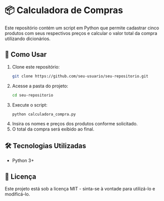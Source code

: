 # 📦 Calculadora de Compras

Este repositório contém um script em Python que permite cadastrar cinco produtos com seus respectivos preços e calcular o valor total da compra utilizando dicionários.

## 🚀 Como Usar

1. Clone este repositório:
   ```bash
   git clone https://github.com/seu-usuario/seu-repositorio.git
   ```
2. Acesse a pasta do projeto:
   ```bash
   cd seu-repositorio
   ```
3. Execute o script:
   ```bash
   python calculadora_compra.py
   ```
4. Insira os nomes e preços dos produtos conforme solicitado.
5. O total da compra será exibido ao final.

## 🛠 Tecnologias Utilizadas
- Python 3+

## 📄 Licença
Este projeto está sob a licença MIT - sinta-se à vontade para utilizá-lo e modificá-lo.

